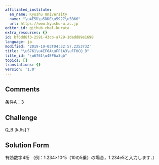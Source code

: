 ```yaml
---
affiliated_institute:
  en_name: Kyushu University
  name: "\u4E5D\u5DDE\u5927\u5B66"
  url: https://www.kyushu-u.ac.jp
editor_id: github.cbal-kurata
extra_resources: {}
id: bf6dd8f3-2591-43cb-a729-1dadd89e1698
language: ja
modified: '2019-10-03T04:32:57.235373Z'
title: "\u6761\u4EF6A\uFF1A3\uFF0CQ_B"
title_id: "\u6761\u4EF6a3qb"
topics: []
translations: {}
version: '1.0'
---
```


## Comments
条件A：3

## Challenge
Q_B [kJ/s] ?

## Solution Form
有効数字4桁
（例：1.234×10^5（10の5乗）の場合，1.234e5と入力します．）




